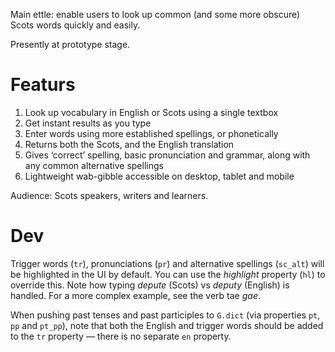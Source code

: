 Main ettle: enable users to look up common (and some more obscure) Scots words quickly and easily.

Presently at prototype stage.

# Featurs

1. Look up vocabulary in English or Scots using a single textbox
2. Get instant results as you type
3. Enter words using more established spellings, or phonetically
4. Returns both the Scots, and the English translation
4. Gives ‘correct’ spelling, basic pronunciation and grammar, along with any common alternative spellings
5. Lightweight wab-gibble accessible on desktop, tablet and mobile

Audience: Scots speakers, writers and learners.

# Dev

Trigger words (`tr`), pronunciations (`pr`) and alternative spellings (`sc_alt`) will be highlighted in the UI by default. You can use the *highlight* property (`hl`) to override this. Note how typing *depute* (Scots) vs *deputy* (English) is handled. For a more complex example, see the verb tae *gae*.

When pushing past tenses and past participles to `G.dict` (via properties `pt`, `pp` and `pt_pp`), note that both the English and trigger words should be added to the `tr` property — there is no separate `en` property.
